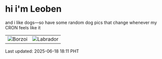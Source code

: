 # hi i'm Leoben

and i like dogs—so have some random dog pics that change whenever my CRON feels like it

|  |  |
|--------|----------|
| ![Borzoi](https://random-dog-vercel.vercel.app/api/random-borzoi?v=1750241507) | ![Labrador](https://random-dog-vercel.vercel.app/api/random-labrador?v=1750241507) |

Last updated: 2025-06-18 18:11 PHT
